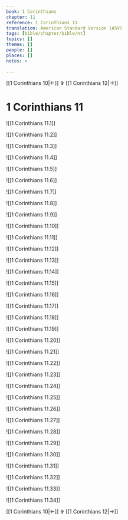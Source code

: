 ```yaml
---
book: 1 Corinthians
chapter: 11
reference: 1 Corinthians 11
translation: American Standard Version (ASV)
tags: [bible/chapter/bible/nt]
topics: []
themes: []
people: []
places: []
notes: >
  
---
```


[[1 Corinthians 10|<-]] ✞ [[1 Corinthians 12|->]]

# 1 Corinthians 11

![[1 Corinthians 11.1]]

![[1 Corinthians 11.2]]

![[1 Corinthians 11.3]]

![[1 Corinthians 11.4]]

![[1 Corinthians 11.5]]

![[1 Corinthians 11.6]]

![[1 Corinthians 11.7]]

![[1 Corinthians 11.8]]

![[1 Corinthians 11.9]]

![[1 Corinthians 11.10]]

![[1 Corinthians 11.11]]

![[1 Corinthians 11.12]]

![[1 Corinthians 11.13]]

![[1 Corinthians 11.14]]

![[1 Corinthians 11.15]]

![[1 Corinthians 11.16]]

![[1 Corinthians 11.17]]

![[1 Corinthians 11.18]]

![[1 Corinthians 11.19]]

![[1 Corinthians 11.20]]

![[1 Corinthians 11.21]]

![[1 Corinthians 11.22]]

![[1 Corinthians 11.23]]

![[1 Corinthians 11.24]]

![[1 Corinthians 11.25]]

![[1 Corinthians 11.26]]

![[1 Corinthians 11.27]]

![[1 Corinthians 11.28]]

![[1 Corinthians 11.29]]

![[1 Corinthians 11.30]]

![[1 Corinthians 11.31]]

![[1 Corinthians 11.32]]

![[1 Corinthians 11.33]]

![[1 Corinthians 11.34]]

[[1 Corinthians 10|<-]] ✞ [[1 Corinthians 12|->]]
